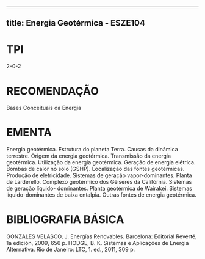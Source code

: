 
---
title: Energia Geotérmica - ESZE104 
---

# TPI

2-0-2

# RECOMENDAÇÃO

Bases Conceituais da Energia

# EMENTA

Energia geotérmica. Estrutura do planeta Terra. Causas da dinâmica terrestre. Origem da energia geotérmica. Transmissão da energia geotérmica. Utilização da energia geotérmica. Geração de energia elétrica. Bombas de calor no solo (GSHP). Localização das fontes geotérmicas. Produção de eletricidade. Sistemas de geração vapor-dominantes. Planta de Larderello. Complexo geotérmico dos Gêiseres da Califórnia. Sistemas de geração líquido- dominantes. Planta geotérmica de Wairakei. Sistemas líquido-dominantes de baixa entalpia. Outras fontes de energia geotérmica.

# BIBLIOGRAFIA BÁSICA

GONZALES VELASCO, J. Energías Renovables. Barcelona: Editorial Reverté, 1a edición, 2009, 656 p.
HODGE, B. K. Sistemas e Aplicações de Energia Alternativa. Rio de Janeiro: LTC, 1. ed., 2011, 309 p.
        
